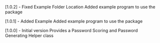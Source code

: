 [1.0.2] - Fixed Example Folder Location
Added example program to use the package

[1.0.1] - Added Example
Added example program to use the package

[1.0.0] - Initial version
Provides a Password Scoring and Password Generating Helper class